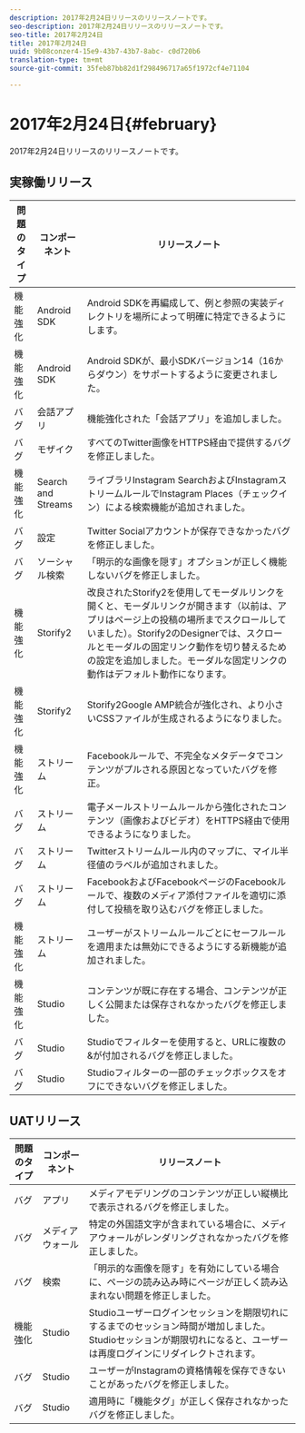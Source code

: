 ```yaml
---
description: 2017年2月24日リリースのリリースノートです。
seo-description: 2017年2月24日リリースのリリースノートです。
seo-title: 2017年2月24日
title: 2017年2月24日
uuid: 9b08conzer4-15e9-43b7-43b7-8abc- c0d720b6
translation-type: tm+mt
source-git-commit: 35feb87bb82d1f298496717a65f1972cf4e71104

---
```



# 2017年2月24日{#february}

2017年2月24日リリースのリリースノートです。

## 実稼働リリース

| **問題のタイプ** | **コンポーネント** | **リリースノート** |
|---|---|---|
| 機能強化 | Android SDK | Android SDKを再編成して、例と参照の実装ディレクトリを場所によって明確に特定できるようにします。 |
| 機能強化 | Android SDK | Android SDKが、最小SDKバージョン14（16からダウン）をサポートするように変更されました。 |
| バグ | 会話アプリ | 機能強化された「会話アプリ」を追加しました。 |
| バグ | モザイク | すべてのTwitter画像をHTTPS経由で提供するバグを修正しました。 |
| 機能強化 | Search and Streams | ライブラリInstagram SearchおよびInstagramストリームルールでInstagram Places（チェックイン）による検索機能が追加されました。 |
| バグ | 設定 | Twitter Socialアカウントが保存できなかったバグを修正しました。 |
| バグ | ソーシャル検索 | 「明示的な画像を隠す」オプションが正しく機能しないバグを修正しました。 |
| 機能強化 | Storify2 | 改良されたStorify2を使用してモーダルリンクを開くと、モーダルリンクが開きます（以前は、アプリはページ上の投稿の場所までスクロールしていました）。Storify2のDesignerでは、スクロールとモーダルの固定リンク動作を切り替えるための設定を追加しました。モーダルな固定リンクの動作はデフォルト動作になります。 |
| 機能強化 | Storify2 | Storify2Google AMP統合が強化され、より小さいCSSファイルが生成されるようになりました。 |
| 機能強化 | ストリーム | Facebookルールで、不完全なメタデータでコンテンツがプルされる原因となっていたバグを修正。 |
| バグ | ストリーム | 電子メールストリームルールから強化されたコンテンツ（画像およびビデオ）をHTTPS経由で使用できるようになりました。 |
| バグ | ストリーム | Twitterストリームルール内のマップに、マイル半径値のラベルが追加されました。 |
| バグ | ストリーム | FacebookおよびFacebookページのFacebookルールで、複数のメディア添付ファイルを適切に添付して投稿を取り込むバグを修正しました。 |
| 機能強化 | ストリーム | ユーザーがストリームルールごとにセーフルールを適用または無効にできるようにする新機能が追加されました。 |
| 機能強化 | Studio | コンテンツが既に存在する場合、コンテンツが正しく公開または保存されなかったバグを修正しました。 |
| バグ | Studio | Studioでフィルターを使用すると、URLに複数の&が付加されるバグを修正しました。 |
| バグ | Studio | Studioフィルターの一部のチェックボックスをオフにできないバグを修正しました。 |

## UATリリース

| **問題のタイプ** | **コンポーネント** | **リリースノート** |
|---|---|---|
| バグ | アプリ | メディアモデリングのコンテンツが正しい縦横比で表示されるバグを修正しました。 |
| バグ | メディアウォール | 特定の外国語文字が含まれている場合に、メディアウォールがレンダリングされなかったバグを修正しました。 |
| バグ | 検索 | 「明示的な画像を隠す」を有効にしている場合に、ページの読み込み時にページが正しく読み込まれない問題を修正しました。 |
| 機能強化 | Studio | Studioユーザーログインセッションを期限切れにするまでのセッション時間が増加しました。Studioセッションが期限切れになると、ユーザーは再度ログインにリダイレクトされます。 |
| バグ | Studio | ユーザーがInstagramの資格情報を保存できないことがあったバグを修正しました。 |
| バグ | Studio | 適用時に「機能タグ」が正しく保存されなかったバグを修正しました。 |

